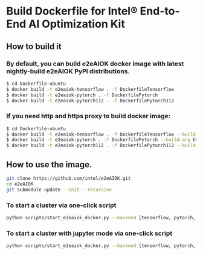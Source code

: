 # Build Dockerfile for Intel® End-to-End AI Optimization Kit

## How to build it

### By default, you can build e2eAIOK docker image with latest nightly-build e2eAIOK PyPI distributions.
``` bash
$ cd Dockerfile-ubuntu
$ docker build -t e2eaiok-tensorflow . -f DockerfileTensorflow
$ docker build -t e2eaiok-pytorch . -f DockerfilePytorch
$ docker build -t e2eaiok-pytorch112 . -f DockerfilePytorch112
```

### If you need http and https proxy to build docker image:
``` bash
$ cd Dockerfile-ubuntu
$ docker build -t e2eaiok-tensorflow . -f DockerfileTensorflow --build-arg http_proxy=http://proxy-ip:proxy-port --build-arg https_proxy=http://proxy-ip:proxy-port
$ docker build -t e2eaiok-pytorch . -f DockerfilePytorch --build-arg http_proxy=http://proxy-ip:proxy-port --build-arg https_proxy=http://proxy-ip:proxy-port
$ docker build -t e2eaiok-pytorch112 . -f DockerfilePytorch112 --build-arg http_proxy=http://proxy-ip:proxy-port --build-arg https_proxy=http://proxy-ip:proxy-port
```

## How to use the image.

``` bash
git clone https://github.com/intel/e2eAIOK.git
cd e2eAIOK
git submodule update --init --recursive
```

### To start a cluster via one-click script
``` bash
python scripts/start_e2eaiok_docker.py --backend [tensorflow, pytorch, pytorch112] --dataset_path ../ --workers host1, host2, host3, host4 --proxy "http://addr:ip"
```

### To start a cluster with jupyter mode via one-click script
``` bash
python scripts/start_e2eaiok_docker.py --backend [tensorflow, pytorch, pytorch112] --dataset_path ../ --workers host1, host2, host3, host4 --proxy "http://addr:ip" --jupyter_mode
```